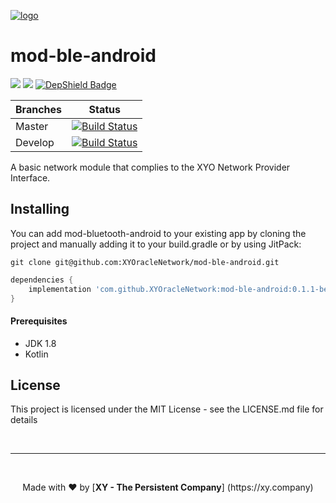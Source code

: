 [logo]: https://cdn.xy.company/img/brand/XY_Logo_GitHub.png

[![logo]](https://xy.company)

# mod-ble-android

[![](https://jitpack.io/v/XYOracleNetwork/mod-ble-android.svg)](https://jitpack.io/#XYOracleNetwork/mod-ble-android) [![](https://img.shields.io/gitter/room/XYOracleNetwork/Stardust.svg)](https://gitter.im/XYOracleNetwork/Dev) [![DepShield Badge](https://depshield.sonatype.org/badges/XYOracleNetwork/mod-ble-android/depshield.svg)](https://depshield.github.io)

| Branches        | Status           |
| ------------- |:-------------:|
| Master      | [![Build Status](https://travis-ci.org/XYOracleNetwork/mod-ble-android.svg?branch=master)](https://travis-ci.org/XYOracleNetwork/mod-ble-android) |
| Develop      | [![Build Status](https://travis-ci.org/XYOracleNetwork/mod-ble-android.svg?branch=develop)](https://travis-ci.org/XYOracleNetwork/mod-ble-android)  |

A basic network module that complies to the XYO Network Provider Interface.

## Installing
You can add mod-bluetooth-android to your existing app by cloning the project and manually adding it to your build.gradle or by using JitPack:

```
git clone git@github.com:XYOracleNetwork/mod-ble-android.git
```

```gradle
dependencies {
    implementation 'com.github.XYOracleNetwork:mod-ble-android:0.1.1-beta.3'
}
```

#### Prerequisites
* JDK 1.8
* Kotlin

## License
This project is licensed under the MIT License - see the LICENSE.md file for details

<br><hr><br>
<p align="center">Made with  ❤️  by [<b>XY - The Persistent Company</b>] (https://xy.company)</p>
